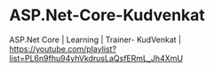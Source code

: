 # ASP.Net-Core-Kudvenkat
ASP.Net Core | Learning | Trainer- KudVenkat | https://youtube.com/playlist?list=PL6n9fhu94yhVkdrusLaQsfERmL_Jh4XmU
